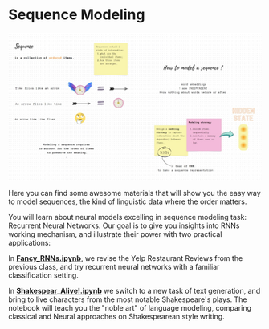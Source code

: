 # Sequence Modeling



<p align="center">
  <img src="img/seq.jpg" width="1200" title="hover text">
</p>




Here you can find some awesome materials that will show you the easy way to model sequences, the kind of linguistic data where the order matters.

You will learn about neural models excelling in sequence modeling task: Recurrent Neural Networks.
Our goal is to give you insights into RNNs working mechanism, and illustrate their power with two practical applications:

In  [**Fancy_RNNs.ipynb**](./Fancy_RNNs.ipynb), we revise the Yelp Restaurant Reviews from the previous class, and try recurrent neural networks with a familiar classification setting.

In [**Shakespear_Alive!.ipynb**](./Shakespear_Alive!.ipynb) we switch to a new task of text generation, and bring to live characters from the most notable Shakespeare's plays. The notebook will teach you the "noble art" of language modeling, comparing classical and Neural approaches on Shakespearean style writing.
